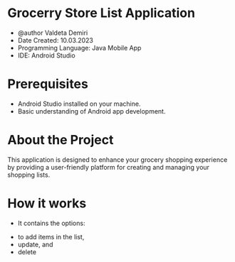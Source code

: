 # Grocerry Store List Application

* @author Valdeta Demiri
 * Date Created: 10.03.2023
 * Programming Language: Java Mobile App
 * IDE: Android Studio

# Prerequisites

- Android Studio installed on your machine.
- Basic understanding of Android app development.

# About the Project

This application is designed to enhance your grocery shopping experience by providing a user-friendly platform for creating and managing your shopping lists. 

# How it works

- It contains the options: 
* to add items in the list, 
* update, and 
* delete 
